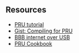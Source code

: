 



## Resources

- [PRU tutorial](https://www.glennklockwood.com/embedded/beaglebone-pru.html)
- [Gist: Compiling for PRU](https://gist.github.com/jadonk/8c3e697369b3207b57f042536cffe03f)
- [BBB internet over USB](https://gist.github.com/pdp7/d2711b5ff1fbb000240bd8337b859412)
- [PRU Cookbook](https://beagleboard.org/static/prucookbook/#_getting_example_code)